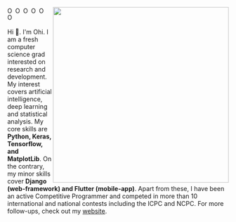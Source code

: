 <!--### Hi there 👋

**QuwsarOhi/QuwsarOhi** is a ✨ _special_ ✨ repository because its `README.md` (this file) appears on your GitHub profile.

Here are some ideas to get you started:

- 🔭 I’m currently working on ...
- 🌱 I’m currently learning ...
- 👯 I’m looking to collaborate on ...
- 🤔 I’m looking for help with ...
- 💬 Ask me about ...
- 📫 How to reach me: ...
- 😄 Pronouns: ...
- ⚡ Fun fact: ...
-->

[<img align="right" width="400" src="https://github-readme-stats.vercel.app/api?username=QuwsarOhi&show_icons=true"/>](https://github.com/QuwsarOhi/)

<a href="https://www.linkedin.com/in/quwsarohi/" target="_blank" rel="noopener noreferrer">
  <img align="left" alt="Ohi's Linkdein" width="15px" src="https://cdn.jsdelivr.net/npm/simple-icons@v3/icons/linkedin.svg" />
</a>
<a href="https://www.researchgate.net/profile/Abu_Ohi" target="_blank" rel="noopener noreferrer">
  <img align="left" alt="Ohi's ResearchGate" width="15px" src="https://cdn.jsdelivr.net/npm/simple-icons@3.2.0/icons/researchgate.svg" />
</a>
<a href="https://kaggle.com/quwsarohi/" target="_blank" rel="noopener noreferrer">
  <img align="left" alt="Ohi's Kaggle" width="15px" src="https://cdn.jsdelivr.net/npm/simple-icons@3.1.0/icons/kaggle.svg" />
</a>
<a href="https://stackoverflow.com/users/6165983/quwsar-ohi" target="_blank" rel="noopener noreferrer">
  <img align="left" alt="Ohi's StackOverflow" width="15px" src="https://cdn.jsdelivr.net/npm/simple-icons@3.3.0/icons/stackoverflow.svg" />
</a>
<a href="https://www.stopstalk.com/user/profile/QuwsarOhi" target="_blank" rel="noopener noreferrer">
  <img align="left" alt="Ohi's Competitive Programming Profile" width="15px" src="https://cdn.jsdelivr.net/npm/simple-icons@3.2.0/icons/codewars.svg" />
</a>
<a href="https://www.codechef.com/users/quwsarohi" target="_blank" rel="noopener noreferrer">
  <img align="left" alt="Ohi's CodeChef" width="15px" src="https://cdn.jsdelivr.net/npm/simple-icons@3.2.0/icons/codechef.svg" />
</a>
<br />
<br />

Hi 👋. I'm Ohi. I am a fresh computer science grad interested on research and development. My interest covers artificial intelligence, deep learning and statistical analysis. My core skills are **Python, Keras, Tensorflow, and MatplotLib**. On the contrary, my minor skills cover **Django (web-framework) and Flutter (mobile-app)**. Apart from these, I have been an active Competitive Programmer and competed in more than 10 international and national contests including the ICPC and NCPC. For more follow-ups, check out my <a href="https://quwsarohi.github.io/">website</a>.
